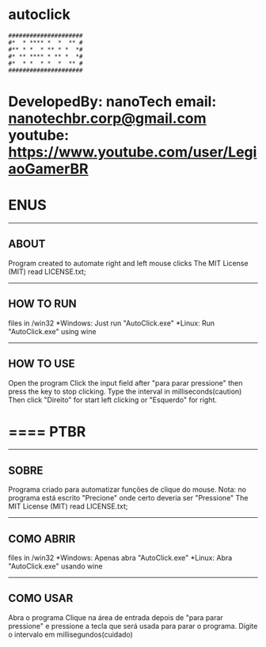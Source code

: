 # autoclick
```
#####################
#*  * **** *  *  ** #
#** * *  * ** * *  *#
#* ** **** * ** *  *#
#*  * *  * *  *  ** #
#####################
```
DevelopedBy: nanoTech
email: nanotechbr.corp@gmail.com
youtube: https://www.youtube.com/user/LegiaoGamerBR
====
ENUS
====
-------------------------------------------------------
ABOUT
-------------------------------------------------------
Program created to automate right and left mouse clicks
The MIT License (MIT) read LICENSE.txt;	


-------------------------------------------------------
HOW TO RUN
-------------------------------------------------------
files in /win32
*Windows: Just run "AutoClick.exe"
*Linux: Run "AutoClick.exe" using wine

-------------------------------------------------------
HOW TO USE
-------------------------------------------------------
Open the program
Click the input field after "para parar pressione" then press the key to stop clicking.
Type the interval in milliseconds(caution)
Then click "Direito" for start left clicking or "Esquerdo" for right.

====
PTBR
====
-------------------------------------------------------
SOBRE
-------------------------------------------------------
Programa criado para automatizar funções de clique do mouse.
Nota: no programa está escrito "Precione" onde certo deveria ser "Pressione"
The MIT License (MIT) read LICENSE.txt;	


-------------------------------------------------------
COMO ABRIR
-------------------------------------------------------
files in /win32
*Windows: Apenas abra "AutoClick.exe"
*Linux: Abra "AutoClick.exe" usando wine

-------------------------------------------------------
COMO USAR
-------------------------------------------------------
Abra o programa
Clique na área de entrada depois de "para parar pressione" e pressione a tecla que será usada para parar o programa.
Digite o intervalo em millisegundos(cuidado)
